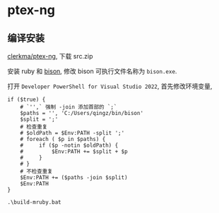 # ptex-ng

## 编译安装

[clerkma/ptex-ng](https://github.com/clerkma/ptex-ng), 下载 src.zip

安装 ruby 和 [bison](https://sourceforge.net/projects/winflexbison/),
修改 bison 可执行文件名称为 `bison.exe`.

打开 `Developer PowerShell for Visual Studio 2022`,
首先修改环境变量,

```pwsh
if ($true) {
    # `'',` 强制 -join 添加首部的 `;`
    $paths = '', 'C:/Users/qingz/bin/bison'
    $split = ';'
    # 检查重复
    # $oldPath = $Env:PATH -split ';'
    # foreach ( $p in $paths) {
    #     if ($p -notin $oldPath) {
    #         $Env:PATH += $split + $p
    #     }
    # }
    # 不检查重复
    $Env:PATH += ($paths -join $split)
    $Env:PATH
}
```

```pwsh
.\build-mruby.bat
```

